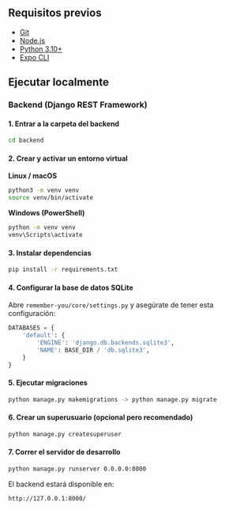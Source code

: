 ## Requisitos previos
- [Git](https://git-scm.com/)
- [Node.js](https://nodejs.org/) 
- [Python 3.10+](https://www.python.org/downloads/)
- [Expo CLI](https://docs.expo.dev/)

## Ejecutar localmente

### Backend (Django REST Framework)

#### 1. Entrar a la carpeta del backend
```bash
cd backend
```

#### 2. Crear y activar un entorno virtual
**Linux / macOS**
```bash
python3 -m venv venv
source venv/bin/activate
```

**Windows (PowerShell)**
```bash
python -m venv venv
venv\Scripts\activate
```

#### 3. Instalar dependencias
```bash
pip install -r requirements.txt
```

#### 4. Configurar la base de datos SQLite
Abre `remember-you/core/settings.py` y asegúrate de tener esta configuración:

```python
DATABASES = {
    'default': {
        'ENGINE': 'django.db.backends.sqlite3',
        'NAME': BASE_DIR / 'db.sqlite3',
    }
}
```

#### 5. Ejecutar migraciones
```bash
python manage.py makemigrations -> python manage.py migrate
```

#### 6. Crear un superusuario (opcional pero recomendado)
```bash
python manage.py createsuperuser
```

#### 7. Correr el servidor de desarrollo
```bash
python manage.py runserver 0.0.0.0:8000
```

El backend estará disponible en:
```
http://127.0.0.1:8000/
```
